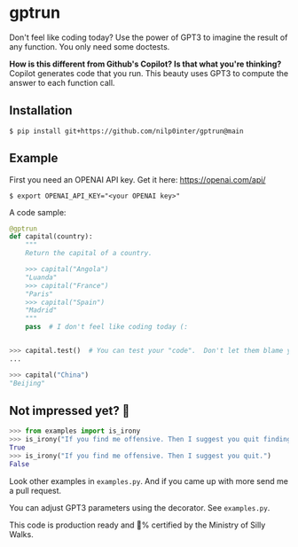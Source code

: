 # gptrun
Don't feel like coding today?  Use the power of GPT3 to imagine the result of any function. You only need some doctests.

**How is this different from Github's Copilot? Is that what you're thinking?** Copilot generates code that you run.  This beauty uses GPT3 to compute the answer to each function call.

## Installation
```console
$ pip install git+https://github.com/nilp0inter/gptrun@main
```

## Example

First you need an OPENAI API key. Get it here: https://openai.com/api/

```console
$ export OPENAI_API_KEY="<your OPENAI key>"
```

A code sample:

```python
@gptrun
def capital(country):
    """
    Return the capital of a country.

    >>> capital("Angola")
    "Luanda"
    >>> capital("France")
    "Paris"
    >>> capital("Spain")
    "Madrid"
    """
    pass  # I don't feel like coding today (:


>>> capital.test()  # You can test your "code".  Don't let them blame you on coverage.
...

>>> capital("China")
"Beijing"

```

## Not impressed yet? 🤔

```python
>>> from examples import is_irony
>>> is_irony("If you find me offensive. Then I suggest you quit finding me.")
True
>>> is_irony("If you find me offensive. Then I suggest you quit.")
False

```

Look other examples in `examples.py`. And if you came up with more send me a pull request.

You can adjust GPT3 parameters using the decorator. See `examples.py`.


This code is production ready and 💯% certified by the Ministry of Silly Walks.

